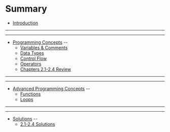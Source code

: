 # Summary

- [Introduction](./chapter_00_Introduction.md)

---
---

- [Programming Concepts](./chapter_01_Programming_Concepts.md)
--
  - [Variables & Comments](./chapter_11_Variables.md)
  - [Data Types](./chapter_12_Datatypes.md)
  - [Control Flow](./chapter_13_Control_Flow.md)
  - [Operators](./chapter_14_Operators.md)
  - [Chapters 2.1-2.4 Review](./chapter_15_Review.md)

--- 
---

- [Advanced Programming Concepts](./chapter_02_More_Concepts.md)
--
  - [Functions](./chapter_21_Functions.md)
  - [Loops](./chapter_22_Loops.md)
  
---
---

- [Solutions](./chapter_03_Solutions.md)
--
  - [2.1-2.4 Solutions](./solution-chapter_15_review.md)
